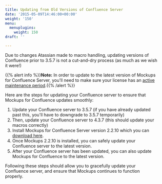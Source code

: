 ```yaml
---
title: Updating from Old Versions of Confluence Server
date: '2015-05-09T14:46:00+00:00'
weight: '150'
menu:
  menuplugins:
    weight: 150
draft: ''

---
```


Due to changes Atassian made to macro handling, updating versions of Confluence prior to 3.5.7 is not a cut-and-dry process (as much as we wish it were!)

{{% alert info %}}**Note:** In order to update to the latest version of Mockups for Confluence Server, you'll need to make sure your license has an [active maintenance period](https://support.balsamiq.com/sales/maintenance/).{{% /alert %}}

Here are the steps for updating your Confluence server to ensure that Mockups for Confluence updates smoothly:

1. Update your Confluence server to 3.5.7 (if you have already updated past this, you'll have to downgrade to 3.5.7 temporarily)
2. Then, update your Confluence server to 4.3.7 (this should update your macros correctly)
3. Install Mockups for Confluence Server version 2.2.10 which you can [download here](https://marketplace.atlassian.com/plugins/com.balsamiq.confluence.plugins.mockups/versions).
4. Once Mockups 2.2.10 is installed, you can safely update your Confluence server to the latest version.
5. After your Confluence server has been updated, you can also update Mockups for Confluence to the latest version.

Following these steps should allow you to gracefully update your Confluence server, and ensure that Mockups continues to function properly.

